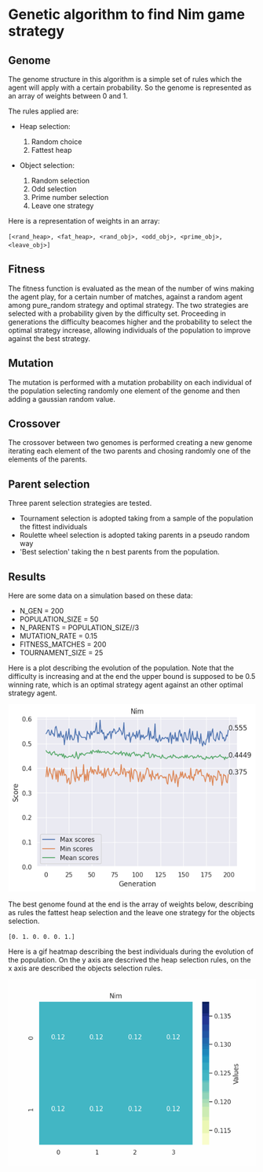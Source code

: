 # Genetic algorithm to find Nim game strategy

## Genome
The genome structure in this algorithm is a simple set of rules which the agent will apply with a certain probability.
So the genome is represented as an array of weights between 0 and 1.

The rules applied are:
- Heap selection:
  1. Random choice
  2. Fattest heap

- Object selection:
  1. Random selection
  2. Odd selection
  3. Prime number selection
  4. Leave one strategy
   
Here is a representation of weights in an array:

`[<rand_heap>, <fat_heap>, <rand_obj>, <odd_obj>, <prime_obj>, <leave_obj>]`


## Fitness
The fitness function is evaluated as the mean of the number of wins making the agent play, for a certain number of matches, against a random agent among pure_random strategy and optimal strategy.
The two strategies are selected with a probability given by the difficulty set.
Proceeding in generations the difficulty beacomes higher and the probability to select the optimal strategy increase, allowing individuals of the population to improve against the best strategy.


## Mutation
The mutation is performed with a mutation probability on each individual of the population selecting randomly one element of the genome and then adding a gaussian random value.

## Crossover
The crossover between two genomes is performed creating a new genome iterating each element of the two parents and chosing randomly one of the elements of the parents.

## Parent selection
Three parent selection strategies are tested.
- Tournament selection is adopted taking from a sample of the population the fittest individuals
- Roulette wheel selection is adopted taking parents in a pseudo random way
- 'Best selection' taking the n best parents from the population.

## Results
Here are some data on a simulation based on these data:

- N_GEN = 200
- POPULATION_SIZE = 50
- N_PARENTS = POPULATION_SIZE//3
- MUTATION_RATE = 0.15
- FITNESS_MATCHES = 200
- TOURNAMENT_SIZE = 25

Here is a plot describing the evolution of the population.
Note that the difficulty is increasing and at the end the upper bound is supposed to be 0.5 winning rate, which is an optimal strategy agent against an other optimal strategy agent.

![Alt Text](evolution.png)

The best genome found at the end is the array of weights below, describing as rules the fattest heap selection and the leave one strategy for the objects selection.

`[0. 1. 0. 0. 0. 1.]`

Here is a gif heatmap describing the best individuals during the evolution of the population.
On the y axis are descrived the heap selection rules, on the x axis are described the objects selection rules.

![Alt Text](rules_heatmap.gif)
